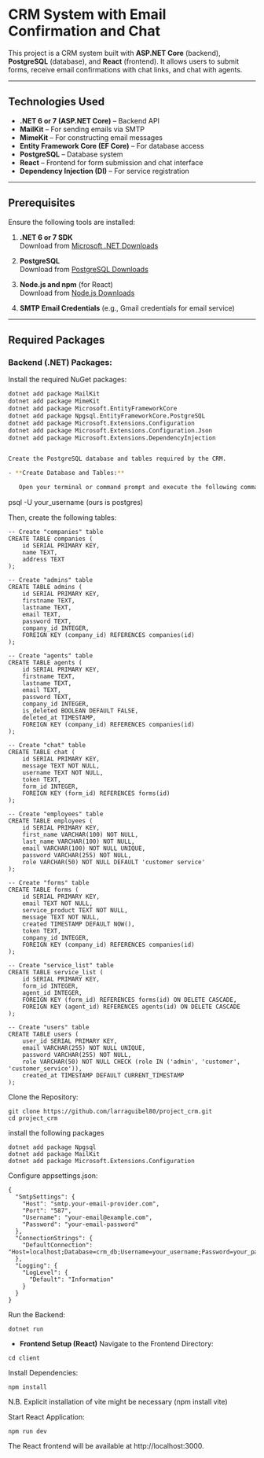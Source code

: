 # CRM System with Email Confirmation and Chat

This project is a CRM system built with **ASP.NET Core** (backend), **PostgreSQL** (database), and **React** (frontend). It allows users to submit forms, receive email confirmations with chat links, and chat with agents.

---

## **Technologies Used**

- **.NET 6 or 7 (ASP.NET Core)** – Backend API  
- **MailKit** – For sending emails via SMTP  
- **MimeKit** – For constructing email messages  
- **Entity Framework Core (EF Core)** – For database access  
- **PostgreSQL** – Database system  
- **React** – Frontend for form submission and chat interface  
- **Dependency Injection (DI)** – For service registration

---

## **Prerequisites**

Ensure the following tools are installed:

1. **.NET 6 or 7 SDK**  
   Download from [Microsoft .NET Downloads](https://dotnet.microsoft.com/download)

2. **PostgreSQL**  
   Download from [PostgreSQL Downloads](https://www.postgresql.org/download/)

3. **Node.js and npm** (for React)  
   Download from [Node.js Downloads](https://nodejs.org/)

4. **SMTP Email Credentials** (e.g., Gmail credentials for email service)

---

## **Required Packages**

### Backend (.NET) Packages:

Install the required NuGet packages:

```bash
dotnet add package MailKit
dotnet add package MimeKit
dotnet add package Microsoft.EntityFrameworkCore
dotnet add package Npgsql.EntityFrameworkCore.PostgreSQL
dotnet add package Microsoft.Extensions.Configuration
dotnet add package Microsoft.Extensions.Configuration.Json
dotnet add package Microsoft.Extensions.DependencyInjection


Create the PostgreSQL database and tables required by the CRM.

- **Create Database and Tables:**

   Open your terminal or command prompt and execute the following commands:

   ```
   psql -U your_username (ours is postgres)

   Then, create the following tables:

``` 
-- Create "companies" table
CREATE TABLE companies (
    id SERIAL PRIMARY KEY,
    name TEXT,
    address TEXT
);

-- Create "admins" table
CREATE TABLE admins (
    id SERIAL PRIMARY KEY,
    firstname TEXT,
    lastname TEXT,
    email TEXT,
    password TEXT,
    company_id INTEGER,
    FOREIGN KEY (company_id) REFERENCES companies(id)
);

-- Create "agents" table
CREATE TABLE agents (
    id SERIAL PRIMARY KEY,
    firstname TEXT,
    lastname TEXT,
    email TEXT,
    password TEXT,
    company_id INTEGER,
    is_deleted BOOLEAN DEFAULT FALSE,
    deleted_at TIMESTAMP,
    FOREIGN KEY (company_id) REFERENCES companies(id)
);

-- Create "chat" table
CREATE TABLE chat (
    id SERIAL PRIMARY KEY,
    message TEXT NOT NULL,
    username TEXT NOT NULL,
    token TEXT,
    form_id INTEGER,
    FOREIGN KEY (form_id) REFERENCES forms(id)
);

-- Create "employees" table
CREATE TABLE employees (
    id SERIAL PRIMARY KEY,
    first_name VARCHAR(100) NOT NULL,
    last_name VARCHAR(100) NOT NULL,
    email VARCHAR(100) NOT NULL UNIQUE,
    password VARCHAR(255) NOT NULL,
    role VARCHAR(50) NOT NULL DEFAULT 'customer service'
);

-- Create "forms" table
CREATE TABLE forms (
    id SERIAL PRIMARY KEY,
    email TEXT NOT NULL,
    service_product TEXT NOT NULL,
    message TEXT NOT NULL,
    created TIMESTAMP DEFAULT NOW(),
    token TEXT,
    company_id INTEGER,
    FOREIGN KEY (company_id) REFERENCES companies(id)
);

-- Create "service_list" table
CREATE TABLE service_list (
    id SERIAL PRIMARY KEY,
    form_id INTEGER,
    agent_id INTEGER,
    FOREIGN KEY (form_id) REFERENCES forms(id) ON DELETE CASCADE,
    FOREIGN KEY (agent_id) REFERENCES agents(id) ON DELETE CASCADE
);

-- Create "users" table
CREATE TABLE users (
    user_id SERIAL PRIMARY KEY,
    email VARCHAR(255) NOT NULL UNIQUE,
    password VARCHAR(255) NOT NULL,
    role VARCHAR(50) NOT NULL CHECK (role IN ('admin', 'customer', 'customer_service')),
    created_at TIMESTAMP DEFAULT CURRENT_TIMESTAMP
);

```
Clone the Repository:

```
git clone https://github.com/larraguibel80/project_crm.git
cd project_crm
```

install the following packages
```
dotnet add package Npgsql
dotnet add package MailKit
dotnet add package Microsoft.Extensions.Configuration
```


Configure appsettings.json:
```
{
  "SmtpSettings": {
    "Host": "smtp.your-email-provider.com",
    "Port": "587",
    "Username": "your-email@example.com",
    "Password": "your-email-password"
  },
  "ConnectionStrings": {
    "DefaultConnection": "Host=localhost;Database=crm_db;Username=your_username;Password=your_password"
  },
  "Logging": {
    "LogLevel": {
      "Default": "Information"
    }
  }
}
```

Run the Backend:
```
dotnet run
```
- **Frontend Setup (React)**
Navigate to the Frontend Directory:

```
cd client
```

Install Dependencies:

```
npm install
```
N.B. Explicit installation of vite might be necessary (npm install vite)


Start React Application:
```
npm run dev
```

The React frontend will be available at http://localhost:3000.
